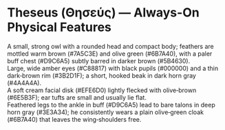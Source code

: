 # Theseus (Θησεύς) — Always-On Physical Features

A small, strong owl with a rounded head and compact body; feathers are mottled warm brown (#7A5C3E) and olive green (#6B7A40), with a paler buff chest (#D9C6A5) subtly barred in darker brown (#5B4630).  
Large, wide amber eyes (#C88817) with black pupils (#000000) and a thin dark‑brown rim (#3B2D1F); a short, hooked beak in dark horn gray (#4A4A4A).  
A soft cream facial disk (#EFE6D0) lightly flecked with olive‑brown (#6E5B3F); ear tufts are small and usually lie flat.  
Feathered legs to the ankle in buff (#D9C6A5) lead to bare talons in deep horn gray (#3E3A34); he consistently wears a plain olive‑green cloak (#6B7A40) that leaves the wing‑shoulders free.